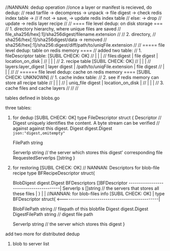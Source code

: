 

//NANNAN: dedup operation
//once a layer or manifest is recieved, do dedup:
// read tarfile -> decompress -> unpack -> file digest -> check redis index table ->
// if not -> save, -> update redis index table
// else: -> drop
// update -> redis layer recipe
//
//			==== file level dedup: on disk storage ===
//			1. directory hierarchy, where unique files are saved
//				file_sha256/hex[:1]/sha256digest/filename.extension
//
//			2. directory,
//				sha256/hex[:1]/sha256digest/data -> removed
//				sha256/hex[:1]/sha256:digest/diff/path/to/uniqFile.extension
//
//			===== file level dedup: table on redis memory ====
//			added two table:
//					1. fileDescriptor table: [SUBIL CHECK: OK]
//								 |					|						|
//					files:digest |   file digest	|	location_on_disk	|
//								 |					|						|
//					2. recipe table [SUBIL CHECK: OK]
//								 |					|								     |
//			 layers:layer_digest |	 layer digest	|   /path/to/uniqFile.extension      |   file digest 
//								 |					|								     |
//
//			====== file level dedup: cache on redis memory ==== [SUBIL CHECK: UNKNOWN]
//					1. cache index table:
//					2. see if redis memory can store all recipe table
//								 |					|						|
//								 | uniq_file digest	|	location_on_disk	|
//								 |					|						|
//					3. cache files and cache layers
//
//
//

tables defined in blobs.go

three tables:

1. for dedup [SUBIL CHECK: OK]
type FileDescriptor struct {
	Descriptor
	// Digest uniquely identifies the content. A byte stream can be verified
	// against against this digest.
	Digest digest.Digest `json:"digest,omitempty"`

	FilePath string
	
	ServerIp string // the server which stores this digest' corresponding file
	RequestedServerIps  []string
}

2. for restoring [SUBIL CHECK: OK]
// NANNAN: Descriptors for blob-file recipe
type BFRecipeDescriptor struct{

	BlobDigest      digest.Digest
	BFDescriptors   []BFDescriptor  ----------------------------------------|
	ServerIp	s		[]string // the servers that stores all these files |
}                                                                           |
                                                                            |
//NANNAN: for blob-files info  [SUBIL CHECK: OK]                            |
type BFDescriptor struct{   <-----------------------------------------------|

	BlobFilePath    string // filepath of this blobfile
	Digest          digest.Digest
	DigestFilePath  string	// digest file path
	
	ServerIp			string // the server which stores this digest
}

add two more for distributed dedup

1. blob to server list







